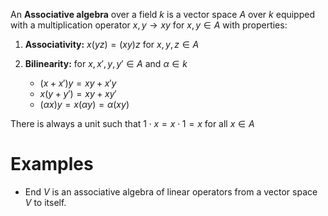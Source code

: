 
An **Associative algebra** over a field $k$ is a vector space $A$ over $k$ equipped with a multiplication operator  $x,y \to xy$ for $x,y \in A$ with properties:

1. **Associativity:**   $x(yz) = (xy)z$   for $x,y,z \in A$ 

2. **Bilinearity:**   for $x,x',y,y' \in A$  and  $\alpha \in k$

	- $(x+x')y = xy + x'y$ 
	- $x(y+y') = xy + xy'$
	- $(\alpha x)y = x(\alpha y) = \alpha(xy)$

There is always a unit such that $1 \cdot x = x \cdot 1 = x$  for all $x \in A$

# Examples

-  $\textrm{End}\:V$ is an associative algebra of linear operators from a vector space $V$ to itself.

